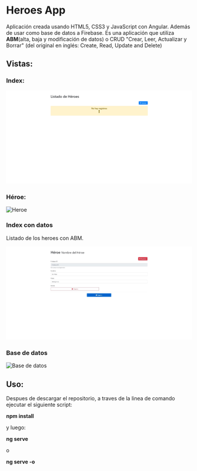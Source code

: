 # Heroes App

Aplicación creada usando HTML5, CSS3 y JavaScript con Angular. Además de usar como base de datos a Firebase.
Es una aplicación que utiliza **ABM**(alta, baja y modificación de datos) o CRUD "Crear, Leer, Actualizar y Borrar" (del original en inglés: Create, Read, Update and Delete)

## Vistas:

### Index:

![Index](vista/index.jpg)

### Héroe:

![Heroe](vista/heroe.jpg)

### Index con datos
Listado de los heroes con ABM.

![Index con datos](vista/index2.jpg)


### Base de datos
![Base de datos](bd.jpg)

## Uso:

Despues de descargar el repositorio, a traves de la linea de comando ejecutar el siguiente script:

**npm install**

y luego:

**ng serve** 

o

**ng serve -o**
